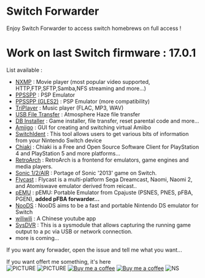 # Switch Forwarder

Enjoy Switch Forwarder to access switch homebrews on full access !

# Work on last Switch firmware : 17.0.1

List available :
* [NXMP](https://github.com/proconsule/nxmp) : Movie player (most popular video supported, HTTP,FTP,SFTP,Samba,NFS streaming and more...)
* [PPSSPP](https://www.ppsspp.org/legacybuilds) : PSP Emulator
* [PPSSPP (GLES2)](https://www.ppsspp.org/legacybuilds) : PSP Emulator (more compatibility)
* [TriPlayer](https://github.com/tallbl0nde/TriPlayer) : Music player (FLAC, MP3, WAV)
* [USB File Transfer](https://github.com/Atmosphere-NX/Atmosphere) : Atmosphere Haze file transfer
* [DB Installer](https://github.com/rashevskyv/dbi) : Game installer, file transfer, reset parental code and more...
* [Amiigo](https://github.com/CompSciOrBust/Amiigo) :  GUI for creating and switching virtual Amiibo
* [SwitchIdent](https://github.com/joel16/SwitchIdent) : This tool allows users to get various bits of information from your Nintendo Switch device
* [Chiaki](https://git.sr.ht/~thestr4ng3r/chiaki) : Chiaki is a Free and Open Source Software Client for PlayStation 4 and PlayStation 5 and more platforms...
* [RetroArch](https://www.retroarch.com/) : RetroArch is a frontend for emulators, game engines and media players.
* [Sonic 1/2/AIR](https://github.com/Rubberduckycooly/Sonic-1-2-2013-Decompilation) : Portage of Sonic '2013' game on Switch.
* [Flycast](https://github.com/flyinghead/flycast) : Flycast is a multi-platform Sega Dreamcast, Naomi, Naomi 2, and Atomiswave emulator derived from reicast..
* [pEMU](https://github.com/Cpasjuste/pemu) : pEMU: Portable Emulator from Cpajuste (PSNES, PNES, pFBA, PGEN), __added pFBA forwarder...__
* [NooDS](https://github.com/Hydr8gon/NooDS) : NooDS aims to be a fast and portable Nintendo DS emulator for Switch
* [wiliwili](https://github.com/xfangfang/wiliwili) : A Chinese youtube app
* [SysDVR](https://github.com/exelix11/SysDVR) : This is a sysmodule that allows capturing the running game output to a pc via USB or network connection.
* more is coming...

If you want any forwader, open the issue and tell me what you want...

If you want offert me something, it's here  
![PICTURE](https://img.shields.io/github/downloads/chronoss09/Switch-Forwarder/total) ![PICTURE](https://img.shields.io/github/downloads/chronoss09/Switch-Forwarder/16.0.3/total)  [![Buy me a coffee](https://img.shields.io/badge/Donate-Paypal-blue.svg)](https://www.paypal.com/paypalme/chronoss01)  [![Buy me a coffee](https://img.shields.io/badge/Donate-Kofi-orange.svg)](https://ko-fi.com/chronoss) ![NS](https://img.shields.io/badge/-Nintendo%20Switch-e4000f?style=flat&logo=Nintendo%20Switch)
